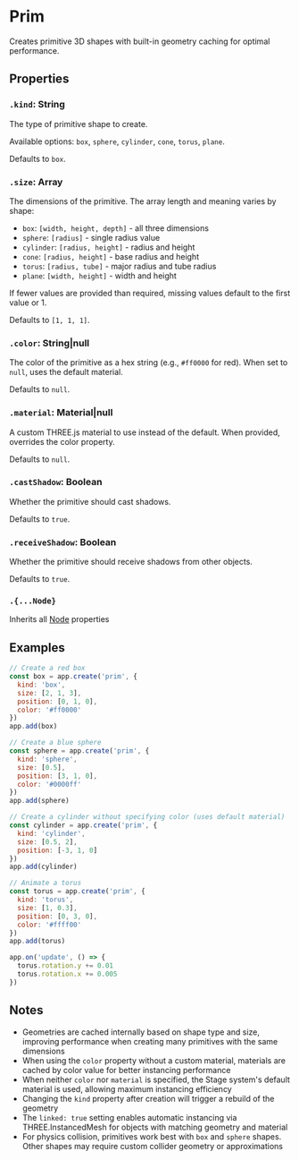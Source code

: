# Prim

Creates primitive 3D shapes with built-in geometry caching for optimal performance.

## Properties

### `.kind`: String

The type of primitive shape to create. 

Available options: `box`, `sphere`, `cylinder`, `cone`, `torus`, `plane`.

Defaults to `box`.

### `.size`: Array

The dimensions of the primitive. The array length and meaning varies by shape:
- `box`: `[width, height, depth]` - all three dimensions
- `sphere`: `[radius]` - single radius value
- `cylinder`: `[radius, height]` - radius and height
- `cone`: `[radius, height]` - base radius and height
- `torus`: `[radius, tube]` - major radius and tube radius
- `plane`: `[width, height]` - width and height

If fewer values are provided than required, missing values default to the first value or 1.

Defaults to `[1, 1, 1]`.

### `.color`: String|null

The color of the primitive as a hex string (e.g., `#ff0000` for red). When set to `null`, uses the default material.

Defaults to `null`.

### `.material`: Material|null

A custom THREE.js material to use instead of the default. When provided, overrides the color property.

Defaults to `null`.

### `.castShadow`: Boolean

Whether the primitive should cast shadows. 

Defaults to `true`.

### `.receiveShadow`: Boolean

Whether the primitive should receive shadows from other objects.

Defaults to `true`.

### `.{...Node}`

Inherits all [Node](/docs/scripting/nodes/Node.md) properties

## Examples

```javascript
// Create a red box
const box = app.create('prim', {
  kind: 'box',
  size: [2, 1, 3],
  position: [0, 1, 0],
  color: '#ff0000'
})
app.add(box)

// Create a blue sphere
const sphere = app.create('prim', {
  kind: 'sphere',
  size: [0.5],
  position: [3, 1, 0],
  color: '#0000ff'
})
app.add(sphere)

// Create a cylinder without specifying color (uses default material)
const cylinder = app.create('prim', {
  kind: 'cylinder',
  size: [0.5, 2],
  position: [-3, 1, 0]
})
app.add(cylinder)

// Animate a torus
const torus = app.create('prim', {
  kind: 'torus',
  size: [1, 0.3],
  position: [0, 3, 0],
  color: '#ffff00'
})
app.add(torus)

app.on('update', () => {
  torus.rotation.y += 0.01
  torus.rotation.x += 0.005
})
```

## Notes

- Geometries are cached internally based on shape type and size, improving performance when creating many primitives with the same dimensions
- When using the `color` property without a custom material, materials are cached by color value for better instancing performance
- When neither `color` nor `material` is specified, the Stage system's default material is used, allowing maximum instancing efficiency
- Changing the `kind` property after creation will trigger a rebuild of the geometry
- The `linked: true` setting enables automatic instancing via THREE.InstancedMesh for objects with matching geometry and material
- For physics collision, primitives work best with `box` and `sphere` shapes. Other shapes may require custom collider geometry or approximations